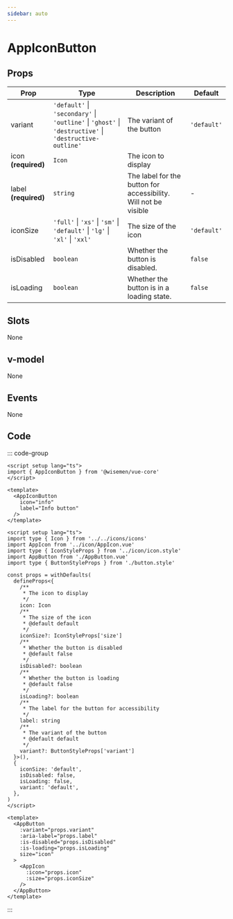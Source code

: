 ```yaml
---
sidebar: auto
---
```

<script setup>
import AppIconButtonPlayground from './AppIconButtonPlayground.vue'
import AppIconButtonCode from '@components/components/button/AppIconButton.vue?raw'
</script>


# AppIconButton
<AppIconButtonPlayground />

## Props

| Prop                 | Type                                                                                                   | Description                                                     | Default     |
| -------------------- | ------------------------------------------------------------------------------------------------------ | --------------------------------------------------------------- | ----------- |
| variant              | `'default'` \| `'secondary'` \| `'outline'` \| `'ghost'` \| `'destructive'` \| `'destructive-outline'` | The variant of the button                                       | `'default'` |
| icon **(required)**  | `Icon`                                                                                                 | The icon to display                                             |             |
| label **(required)** | `string`                                                                                               | The label for the button for accessibility. Will not be visible | -           |
| iconSize             | `'full'` \| `'xs'` \| `'sm'` \| `'default'` \| `'lg'` \| `'xl'` \| `'xxl'`                             | The size of the icon                                            | `'default'` |
| isDisabled           | `boolean`                                                                                              | Whether the button is disabled.                                 | `false`     |
| isLoading            | `boolean`                                                                                              | Whether the button is in a loading state.                       | `false`     |

## Slots

None

## v-model

None

## Events

None

## Code

::: code-group
```vue [Usage]
<script setup lang="ts">
import { AppIconButton } from '@wisemen/vue-core'
</script>

<template>
  <AppIconButton
    icon="info"
    label="Info button"
  />
</template>

```

```vue [Source code]
<script setup lang="ts">
import type { Icon } from '../../icons/icons'
import AppIcon from '../icon/AppIcon.vue'
import type { IconStyleProps } from '../icon/icon.style'
import AppButton from './AppButton.vue'
import type { ButtonStyleProps } from './button.style'

const props = withDefaults(
  defineProps<{
    /**
     * The icon to display
     */
    icon: Icon
    /**
     * The size of the icon
     * @default default
     */
    iconSize?: IconStyleProps['size']
    /**
     * Whether the button is disabled
     * @default false
     */
    isDisabled?: boolean
    /**
     * Whether the button is loading
     * @default false
     */
    isLoading?: boolean
    /**
     * The label for the button for accessibility
     */
    label: string
    /**
     * The variant of the button
     * @default default
     */
    variant?: ButtonStyleProps['variant']
  }>(),
  {
    iconSize: 'default',
    isDisabled: false,
    isLoading: false,
    variant: 'default',
  },
)
</script>

<template>
  <AppButton
    :variant="props.variant"
    :aria-label="props.label"
    :is-disabled="props.isDisabled"
    :is-loading="props.isLoading"
    size="icon"
  >
    <AppIcon
      :icon="props.icon"
      :size="props.iconSize"
    />
  </AppButton>
</template>
```
:::

